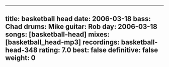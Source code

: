 
---
title: basketball head
date: 2006-03-18
bass:	Chad
drums:	Mike
guitar:	Rob
day: 2006-03-18
songs: [basketball-head]
mixes: [basketball_head-mp3]
recordings: basketball-head-348
rating: 7.0
best: false
definitive: false
weight: 0
---
